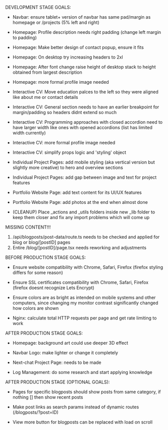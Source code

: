 DEVELOPMENT STAGE GOALS:
- Navbar: ensure tablet+ version of navbar has same pad/margin as homepage or /projects (5% left and right)

- Homepage: Profile description needs right padding (change left margin to padding)
- Homepage: Make better design of contact popup, ensure it fits
- Homepage: On desktop try increasing headers to 2xl
- Homepage: After font change raise height of desktop stack to height obtained from largest description
- Homepage: more formal profile image needed

- Interactive CV: Move education palces to the left so they were aligned like about me or contact details
- Interactive CV: General section needs to have an earlier breakpoint for margin/padding so headers didnt extend so much
- Interactive CV: Programming approaches with closed accordion need to have larger width like ones with opened accordions (list has limited width currently)
- Interactive CV: more formal profile image needed
- Interactive CV: simplify props logic and 'styling' object

- Individual Project Pages: add mobile styling (aka vertical version but slightly more creative) to hero and overview sections
- Individual Project Pages: add gap between image and text for project features

- Portfolio Website Page: add text content for its UI/UX features
- Portfolio Website Page: add photos at the end when almost done

- (CLEANUP) Place _actions and _utils folders inside new _lib folder to keep them closer and fix any
import problems which will come up

MISSING CONTENT!!!
1) /api/blogposts/post-data/route.ts needs to be checked and applied for blog or blog/[postID] pages
2) Entire /blog/[postID]/page.tsx needs reworking and adjustments 


BEFORE PRODUCTION STAGE GOALS: 
- Ensure website compatibility with Chrome, Safari, Firefox (firefox styling differs for some reason)

- Ensure SSL certificates compatibility with Chrome, Safari, Firefox (firefox doesnt recognize Lets Encrypt)

- Ensure colors are as bright as intended on mobile systems and other computers, since changing my monitor contrast significantly changed how colors are shown 

- Nginx: calculate total HTTP requests per page and get rate limiting to work

AFTER PRODUCTION STAGE GOALS:
- Homepage: background art could use deeper 3D effect

- Navbar Logo: make lighter or change it completely

- Next-chat Project Page: needs to be made

- Log Management: do some research and start applying knowledge 

AFTER PRODUCTION STAGE (OPTIONAL GOALS): 
- Pages for specific blogposts should show posts from same category, if nothing [] then show recent posts

- Make post links as search params instead of dynamic routes (/blogposts/?post=ID) 

- View more button for blogposts can be replaced with load on scroll 






